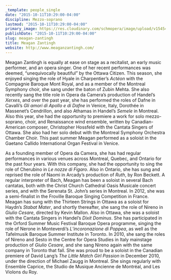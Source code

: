```yaml
---
_template: people_single
date: "2015-10-11T10:29:00-04:00"
discipline: Mezzo-soprano
lastmod: "2015-10-11T10:29:00-04:00"
primary_image: https://res.cloudinary.com/schmopera/image/upload/v1545409169/media/webhook-uploads/1444573666618/meagan-zantingh.jpg.jpg
publishDate: "2015-10-11T10:29:00-04:00"
slug: meagan-zantingh
title: Meagan Zantingh
website: http://www.meaganzantingh.com/
---
```


Meagan Zantingh is equally at ease on stage as a recitalist, an early music performer, and an opera singer. One of her recent performances was deemed, “unequivocally beautiful” by the Ottawa Citizen. This season, she enjoyed singing the role of Hyale in Charpentier’s *Actéon* with the Compagnie Baroque Mont Royal, and as a member of the Montreal Symphony choir, she sang under the baton of Zubin Mehta. She also recently sang the title role in Opera da Camera’s production of Handel’s *Xerxes*, and over the past year, she has performed the roles of Dafne in Cavalli’s *Gli amori di Apollo e di Dafne* in Venice, Italy, Dorothée in Massenet’s Cendrillon, and also Athamas in Handel’s *Semele* in Montreal. Also this year, she had the opportunity to premiere a work for solo mezzo-soprano, choir, and Renaissance wind ensemble, written by Canadian-American composer, Christopher Hossfeld with the Cantata Singers of Ottawa.  She also had her solo debut with the Montreal Symphony Orchestra Chamber Choir. This past summer Meagan performed as a soloist in the Gaetano Callido International Organ Festival in Venice.
 
As a founding member of Opera da Camera, she has had regular performances in various venues across Montreal, Quebec, and Ontario for the past four years. With this company, she had the opportunity to sing the role of Cherubino in *Le nozze di Figaro*. Also in Ontario, she has sung and reprised the role of Naomi in Arcady’s production of *Ruth*, by Ron Beckett. A regular interpreter of Bach, Meagan has been a soloist in several Bach cantatas, both with the Christ Church Cathedral Oasis Musicale concert series, and with the Serenata St. John’s series in Montreal. In 2012, she was a semi-finalist in the Froville Baroque Singing Competition in France. Meagan has sung with the Thirteen Strings in Ottawa as a soloist for Haydn’s *Stabat Mater*, and shortly thereafter, she sang the role of Nireno in *Giulio Cesare*, directed by Kevin Mallon. Also in Ottawa, she was a soloist with the Cantata Singers in Handel’s *Dixit Dominus*. She has participated in the Orford Summer Music Festival Baroque Opera programme, singing the role of Nerone in Monteverdi’s *L’incoronazione di Poppea*, as well as the Tafelmusik Baroque Summer Institute in Toronto.  In 2010, she sang the roles of Nireno and Sesto in the Centre for Opera Studies in Italy mainstage production of *Giulio Cesare*, and she sang Nireno again with the same company in Toronto that fall.  She was proud to be a soloist in the Canadian premiere of David Lang’s *The Little Match Girl Passion* in December 2010, under the direction of Michael Zaugg in Montreal. She sings regularly with Ensemble Caprice, the Studio de Musique Ancienne de Montréal, and Les Violons du Roy.
